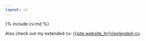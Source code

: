 ```yaml
---
layout: cv
---
```


{% include cv.md %}

Also check out my extended cv: [{{site.website_hr}}/extended-cv]({{site.website}}/extended-cv).
